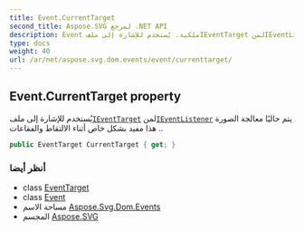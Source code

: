 ```yaml
---
title: Event.CurrentTarget
second_title: Aspose.SVG لمرجع .NET API
description: Event ملكية. يُستخدم للإشارة إلى ملفIEventTarget لمنIEventListener يتم حاليًا معالجة الصورة . هذا مفيد بشكل خاص أثناء الالتقاط والفقاعات.
type: docs
weight: 40
url: /ar/net/aspose.svg.dom.events/event/currenttarget/
---
```

## Event.CurrentTarget property

يُستخدم للإشارة إلى ملف[`IEventTarget`](../../ieventtarget/) لمن[`IEventListener`](../../ieventlistener/) يتم حاليًا معالجة الصورة . هذا مفيد بشكل خاص أثناء الالتقاط والفقاعات.

```csharp
public EventTarget CurrentTarget { get; }
```

### أنظر أيضا

* class [EventTarget](../../../aspose.svg.dom/eventtarget/)
* class [Event](../)
* مساحة الاسم [Aspose.Svg.Dom.Events](../../event/)
* المجسم [Aspose.SVG](../../../)


